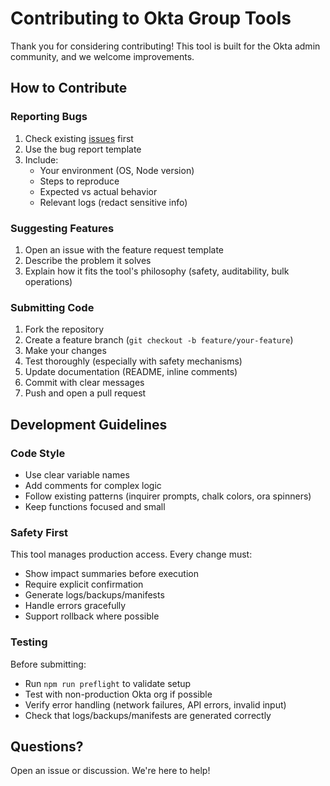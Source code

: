# Contributing to Okta Group Tools

Thank you for considering contributing! This tool is built for the Okta admin community, and we welcome improvements.

## How to Contribute

### Reporting Bugs
1. Check existing [issues](https://github.com/jciv87/okta-group-tools/issues) first
2. Use the bug report template
3. Include:
   - Your environment (OS, Node version)
   - Steps to reproduce
   - Expected vs actual behavior
   - Relevant logs (redact sensitive info)

### Suggesting Features
1. Open an issue with the feature request template
2. Describe the problem it solves
3. Explain how it fits the tool's philosophy (safety, auditability, bulk operations)

### Submitting Code
1. Fork the repository
2. Create a feature branch (`git checkout -b feature/your-feature`)
3. Make your changes
4. Test thoroughly (especially with safety mechanisms)
5. Update documentation (README, inline comments)
6. Commit with clear messages
7. Push and open a pull request

## Development Guidelines

### Code Style
- Use clear variable names
- Add comments for complex logic
- Follow existing patterns (inquirer prompts, chalk colors, ora spinners)
- Keep functions focused and small

### Safety First
This tool manages production access. Every change must:
- Show impact summaries before execution
- Require explicit confirmation
- Generate logs/backups/manifests
- Handle errors gracefully
- Support rollback where possible

### Testing
Before submitting:
- Run `npm run preflight` to validate setup
- Test with non-production Okta org if possible
- Verify error handling (network failures, API errors, invalid input)
- Check that logs/backups/manifests are generated correctly

## Questions?
Open an issue or discussion. We're here to help!
